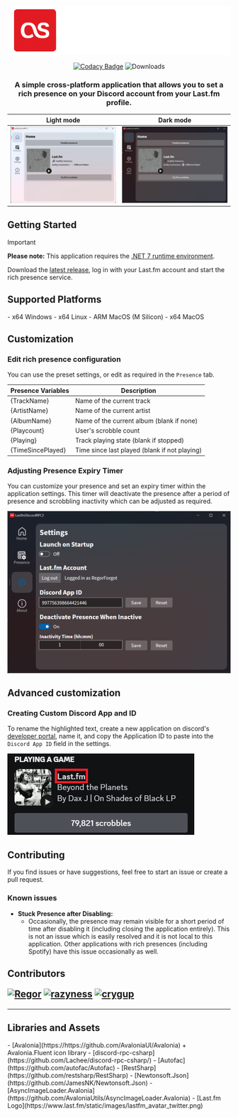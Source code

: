 ﻿<div align="center">

![maybe a banner](./assets/banner.png)

[![Codacy Badge](https://app.codacy.com/project/badge/Grade/e0da00a962b5448cbd888887b9f9a77f)](https://app.codacy.com/gh/RegorForgotTheirPassword/LastfmDiscordRPC/dashboard?utm_source=gh&utm_medium=referral&utm_content=&utm_campaign=Badge_grade)
![Downloads](https://img.shields.io/github/downloads/regorforgot/lastfmdiscordrpc/total)
<h3>A simple cross-platform application that allows you to set a rich presence on your Discord account from your Last.fm profile.</h3>
</div>


Light mode               | Dark mode              |
| ----------------------- | ---------------------- |
| ![Light mode](./assets/light.png) | ![Dark mode](./assets/dark.png) |


## Getting Started

> [!IMPORTANT]
> **Please note:** This application requires the [.NET 7 runtime environment](https://dotnet.microsoft.com/en-us/download/dotnet/7.0).

Download the [latest release](https://github.com/RegorForgot/LastfmDiscordRPC/releases/latest), log in with your Last.fm account and start the rich presence service.

<h2>Supported Platforms</h2>
- x64 Windows
- x64 Linux
- ARM MacOS (M Silicon)
- x64 MacOS

## Customization

### **Edit rich presence configuration**
You can use the preset settings, or edit as required in the `Presence` tab.

| Presence Variables     | Description                                   |
| ---------------------- | --------------------------------------------- |
| {TrackName}            | Name of the current track                     |
| {ArtistName}           | Name of the current artist                    |
| {AlbumName}            | Name of the current album (blank if none)     |
| {Playcount}            | User's scrobble count                         |
| {Playing}              | Track playing state (blank if stopped)        |
| {TimeSincePlayed}      | Time since last played (blank if not playing) |


### **Adjusting Presence Expiry Timer**

You can customize your presence and set an expiry timer within the application settings. This timer will deactivate the presence
after a period of presence and scrobbling inactivity which can be adjusted as required.

![Settings panel](./assets/settings.png)

## Advanced customization

### **Creating Custom Discord App and ID**

To rename the highlighted text, create a new application on discord's [developer portal](https://discord.com/developers/applications), name it, and copy the Application ID to paste into the `Discord App ID` field in the settings.

![Discord App Name Example](./assets/PresenceName.png)

## Contributing

If you find issues or have suggestions, feel free to start an issue or create a pull request.

### Known issues

- **Stuck Presence after Disabling:**
    - Occasionally, the presence may remain visible for a short period of time after disabling it (including closing the application entirely).
    This is not an issue which is easily resolved and it is not local to this application. Other applications with rich presences
      (including Spotify) have this issue occasionally as well.


<h2>Contributors

<a href="https://github.com/RegorForgot"><img src="https://images.weserv.nl/?url=https://avatars.githubusercontent.com/u/55347112?v=4&h=50&w=50&fit=cover&mask=circle&maxage=7d" title="Regor"></a>
    <a href="https://github.com/razyness"><img src="https://images.weserv.nl/?url=https://avatars.githubusercontent.com/u/97766343?v=4&h=50&w=50&fit=cover&mask=circle&maxage=7d" title="razyness"></a>
    <a href="https://github.com/crygup"><img src="https://images.weserv.nl/?url=https://avatars.githubusercontent.com/u/65101093?v=4&h=50&w=50&fit=cover&mask=circle&maxage=7d" title="crygup"></a>

<hr>

<h2>Libraries and Assets</h2>
- [Avalonia](https://https://github.com/AvaloniaUI/Avalonia) + Avalonia.Fluent icon library
- [discord-rpc-csharp](https://github.com/Lachee/discord-rpc-csharp/)
- [Autofac](https://github.com/autofac/Autofac)
- [RestSharp](https://github.com/restsharp/RestSharp)
- [Newtonsoft.Json](https://github.com/JamesNK/Newtonsoft.Json)
- [AsyncImageLoader.Avalonia](https://github.com/AvaloniaUtils/AsyncImageLoader.Avalonia)
- [Last.fm Logo](https://www.last.fm/static/images/lastfm_avatar_twitter.png)

